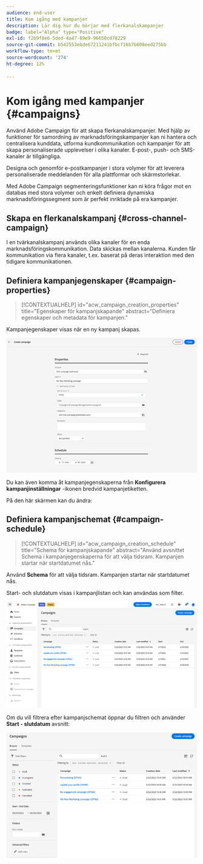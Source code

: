```yaml
---
audience: end-user
title: Kom igång med kampanjer
description: Lär dig hur du börjar med flerkanalskampanjer
badge: label="Alpha" type="Positive"
exl-id: f2b9f8e6-5ded-4a47-89e9-96650cd78229
source-git-commit: b542553ebde67211241bfbcf16b7b608eed275bb
workflow-type: tm+mt
source-wordcount: '274'
ht-degree: 12%

---
```


# Kom igång med kampanjer {#campaigns}

Använd Adobe Campaign för att skapa flerkanalskampanjer. Med hjälp av funktioner för samordning av marknadsföringskampanjer kan ni hantera och centralisera kunddata, utforma kundkommunikation och kampanjer för att skapa personaliserade upplevelser i olika kanaler. E-post-, push- och SMS-kanaler är tillgängliga.

Designa och genomför e-postkampanjer i stora volymer för att leverera personaliserade meddelanden för alla plattformar och skärmstorlekar.
<!--Measure the effectiveness of your deliveries with detailed reports including thecounts of opens, clicks, forwards, and more.--> Med Adobe Campaign segmenteringsfunktioner kan ni köra frågor mot en databas med stora volymer och enkelt definiera dynamiska marknadsföringssegment som är perfekt inriktade på era kampanjer.

## Skapa en flerkanalskampanj {#cross-channel-campaign}

I en tvärkanalskampanj används olika kanaler för en enda marknadsföringskommunikation. Data skickas mellan kanalerna. Kunden får kommunikation via flera kanaler, t.ex. baserat på deras interaktion med den tidigare kommunikationen.

## Definiera kampanjegenskaper {#campaign-properties}

>[!CONTEXTUALHELP]
>id="acw_campaign_creation_properties"
>title="Egenskaper för kampanjskapande"
>abstract="Definiera egenskaper och metadata för kampanjen."

Kampanjegenskaper visas när en ny kampanj skapas.

![Definiera kampanjegenskaper](assets/campaign-properties.png)

Du kan även komma åt kampanjegenskaperna från **Konfigurera kampanjinställningar** -ikonen bredvid kampanjetiketten.

På den här skärmen kan du ändra:



## Definiera kampanjschemat {#campaign-schedule}

>[!CONTEXTUALHELP]
>id="acw_campaign_creation_schedule"
>title="Schema för kampanjskapande"
>abstract="Använd avsnittet Schema i kampanjegenskaperna för att välja tidsram. Kampanjen startar när startdatumet nås."

Använd **Schema** för att välja tidsram. Kampanjen startar när startdatumet nås.

Start- och slutdatum visas i kampanjlistan och kan användas som filter.

![Kampanjlista](assets/campaign-list.png)

Om du vill filtrera efter kampanjschemat öppnar du filtren och använder **Start - slutdatum** avsnitt:

![Kampanjlista](assets/campaign-filter-on-dates.png)

